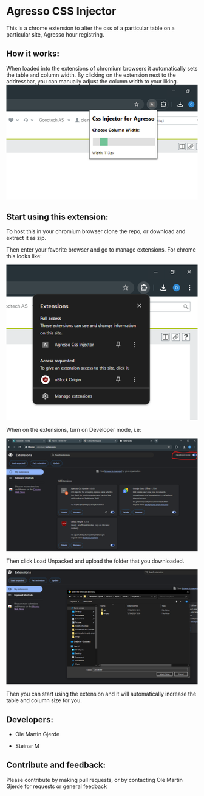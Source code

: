 # Agresso CSS Injector

This is a chrome extension to alter the css of a particular table on a particular site, Agresso hour registring.

## How it works:

When loaded into the extensions of chromium browsers it automatically sets the table and column width.
By clicking on the extension next to the addressbar, you can manually adjust the column width to your liking.
![alt text](/images/adjustWidth.png)

## Start using this extension:

To host this in your chromium browser clone the repo, or download and extract it as zip.

Then enter your favorite browser and go to manage extensions. For chrome this looks like:

![Click on the puzzle next to addressbar, and hit 'Manage extensions'](/images/manext.png)

When on the extensions, turn on Developer mode, i.e:

![Click the developer mode toggle](/images/devmode.png)

Then click Load Unpacked and upload the folder that you downloaded.

![alt text](/images/loadFolder.png)

Then you can start using the extension and it will automatically increase the table and column size for you.

## Developers:

- Ole Martin Gjerde

* Steinar M

## Contribute and feedback:

Please contribute by making pull requests, or by contacting Ole Martin Gjerde for requests or general feedback
